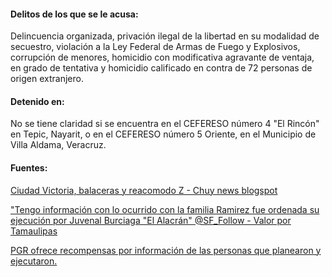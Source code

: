 #### Delitos de los que se le acusa: 

Delincuencia organizada, privación ilegal de la libertad en su modalidad de secuestro, violación a la Ley Federal de Armas de Fuego y Explosivos, corrupción de menores, homicidio con modificativa agravante de ventaja, en grado de tentativa y homicidio calificado en contra de 72 personas de origen extranjero.

#### Detenido en:

No se tiene claridad si se encuentra en  el CEFERESO número 4 "El Rincón" en Tepic, Nayarit, o en el CEFERESO número 5 Oriente, en el Municipio de Villa Aldama, Veracruz.

#### Fuentes:

[Ciudad Victoria, balaceras y reacomodo Z - Chuy news blogspot](http://chuynews.blogspot.mx/2012/03/ciudad-victoria-balaceras-y-reacomodoz.html) 

["Tengo información con lo ocurrido con la familia Ramirez fue ordenada su ejecución por Juvenal Burciaga "El Alacrán" @SF_Follow - Valor por Tamaulipas](https://www.facebook.com/ValorPorTamaulipas/posts/261808223928523)

[PGR ofrece recompensas por información de las personas que planearon y ejecutaron.](http://www.pgr.gob.mx/Prensa/2007/bol11/ene/b09311.shtm) 

